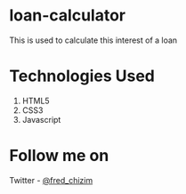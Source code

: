# loan-calculator
This is used to calculate this interest of a loan
# Technologies Used
1. HTML5
2. CSS3
3. Javascript

# Follow me on
Twitter - [@fred_chizim](https://www.twitter.com/fred_chizim "Fred")
